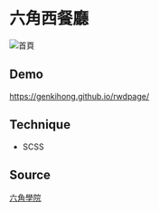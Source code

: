 # 六角西餐廳
![首頁](https://upload.cc/i1/2020/01/20/jfg2Dv.png "首頁畫面")

## Demo
https://genkihong.github.io/rwdpage/

## Technique
* SCSS

## Source
[六角學院](https://tinyurl.com/y4x8e56c)
